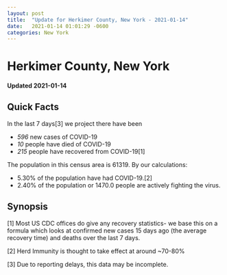 ```yaml
---
layout: post
title:  "Update for Herkimer County, New York - 2021-01-14"
date:   2021-01-14 01:01:29 -0600
categories: New York
---
```


# Herkimer County, New York
#### Updated 2021-01-14

## Quick Facts

In the last 7 days[3] we project there have been
- *596* new cases of COVID-19
- *10* people have died of COVID-19
- *215* people have recovered from COVID-19[1]

The population in this census area is 61319. By our calculations:
- 5.30% of the population have had COVID-19.[2]
- 2.40% of the population or 1470.0 people are actively fighting the virus.

## Synopsis




[1] Most US CDC offices do give any recovery statistics- we base this on a formula which looks at confirmed new cases
15 days ago (the average recovery time) and deaths over the last 7 days.

[2] Herd Immunity is thought to take effect at around ~70-80%

[3] Due to reporting delays, this data may be incomplete.
 
    